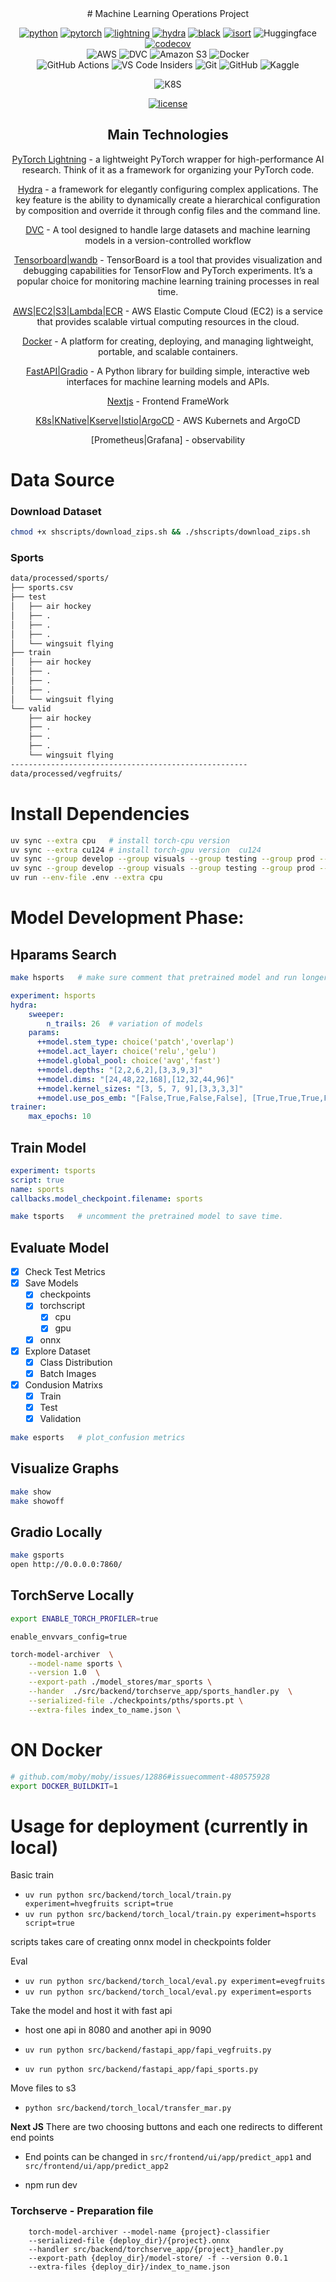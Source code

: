 
<div align="center">
# Machine Learning Operations Project

[![python](https://img.shields.io/badge/-Python_3.8_%7C_3.9_%7C_3.10-blue?logo=python&logoColor=white)](https://github.com/pre-commit/pre-commit)
[![pytorch](https://img.shields.io/badge/PyTorch_2.0+-ee4c2c?logo=pytorch&logoColor=white)](https://pytorch.org/get-started/locally/)
[![lightning](https://img.shields.io/badge/-Lightning_2.0+-792ee5?logo=pytorchlightning&logoColor=white)](https://pytorchlightning.ai/)
[![hydra](https://img.shields.io/badge/Config-Hydra_1.3-89b8cd)](https://hydra.cc/)
[![black](https://img.shields.io/badge/Code%20Style-Black-black.svg?labelColor=gray)](https://black.readthedocs.io/en/stable/)
[![isort](https://img.shields.io/badge/%20imports-isort-%231674b1?style=flat&labelColor=ef8336)](https://pycqa.github.io/isort/) 
![Huggingface](https://img.shields.io/badge/-HuggingFace-FDEE21?style=for-the-badge&logo=HuggingFace&logoColor=black)  <br>
[![codecov](https://codecov.io/gh/ashleve/lightning-hydra-template/branch/main/graph/badge.svg)](https://codecov.io/gh/ashleve/lightning-hydra-template)  <br>
![AWS](https://img.shields.io/badge/AWS-%23FF9900.svg?style=for-the-badge&logo=amazon-aws&logoColor=white)
![DVC](https://img.shields.io/badge/DVC-945DD6?style=for-the-badge&logo=dvc&logoColor=white)
![Amazon S3](https://img.shields.io/badge/Amazon%20S3-FF9900?style=for-the-badge&logo=amazons3&logoColor=white)
![Docker](https://img.shields.io/badge/docker-%230db7ed.svg?style=for-the-badge&logo=docker&logoColor=white) <br>
![GitHub Actions](https://img.shields.io/badge/github%20actions-%232671E5.svg?style=for-the-badge&logo=githubactions&logoColor=white)
![VS Code Insiders](https://img.shields.io/badge/VS%20Code%20Insiders-35b393.svg?style=for-the-badge&logo=visual-studio-code&logoColor=white)
![Git](https://img.shields.io/badge/git-%23F05033.svg?style=for-the-badge&logo=git&logoColor=white)
![GitHub](https://img.shields.io/badge/github-%23121011.svg?style=for-the-badge&logo=github&logoColor=white)
![Kaggle](https://img.shields.io/badge/Kaggle-035a7d?style=for-the-badge&logo=kaggle&logoColor=white) <br>

![K8S]() <br>

[![license](https://img.shields.io/badge/License-MIT-green.svg?labelColor=gray)](https://github.com/ashleve/lightning-hydra-template#license)


## Main Technologies

[PyTorch Lightning](https://github.com/PyTorchLightning/pytorch-lightning) - a lightweight PyTorch wrapper for high-performance AI research. Think of it as a framework for organizing your PyTorch code.

[Hydra](https://github.com/facebookresearch/hydra) - a framework for elegantly configuring complex applications. The key feature is the ability to dynamically create a hierarchical configuration by composition and override it through config files and the command line.

[DVC](https://dvc.org/) - A tool designed to handle large datasets and machine learning models in a version-controlled workflow

[Tensorboard|wandb](https://www.tensorflow.org/tensorboard) - TensorBoard is a tool that provides visualization and debugging capabilities for TensorFlow and PyTorch experiments. It’s a popular choice for monitoring machine learning training processes in real time.

[AWS|EC2|S3|Lambda|ECR](https://aws.amazon.com/ec2/) - AWS Elastic Compute Cloud (EC2) is a service that provides scalable virtual computing resources in the cloud.

[Docker](https://www.docker.com/) - A platform for creating, deploying, and managing lightweight, portable, and scalable containers.

[FastAPI|Gradio](https://www.gradio.app/) - A Python library for building simple, interactive web interfaces for machine learning models and APIs.

[Nextjs]() - Frontend FrameWork

[K8s|KNative|Kserve|Istio|ArgoCD]() - AWS Kubernets and ArgoCD 

[Prometheus|Grafana] - observability



</div>



# Data Source
### Download Dataset
```bash
chmod +x shscripts/download_zips.sh && ./shscripts/download_zips.sh
```
### Sports
```bash
data/processed/sports/
├── sports.csv
├── test
│   ├── air hockey
│   ├── .
│   ├── .
│   ├── .
│   └── wingsuit flying
├── train
│   ├── air hockey
│   ├── .
│   ├── .
│   ├── .
│   └── wingsuit flying
└── valid
    ├── air hockey
    ├── .
    ├── .
    ├── .
    └── wingsuit flying
-----------------------------------------------------
data/processed/vegfruits/
```


# Install Dependencies
```bash
uv sync --extra cpu   # install torch-cpu version
uv sync --extra cu124 # install torch-gpu version  cu124
uv sync --group develop --group visuals --group testing --group prod --extra cpu
uv sync --group develop --group visuals --group testing --group prod --extra cu124   # install deps from all
uv run --env-file .env --extra cpu
```

# Model Development Phase:
## Hparams Search

```bash
make hsports   # make sure comment that pretrained model and run longer epoch & max to n_trails
```
```yaml
experiment: hsports
hydra:
    sweeper:
        n_trails: 26  # variation of models
    params:
      ++model.stem_type: choice('patch','overlap')
      ++model.act_layer: choice('relu','gelu')
      ++model.global_pool: choice('avg','fast')
      ++model.depths: "[2,2,6,2],[3,3,9,3]"
      ++model.dims: "[24,48,22,168],[12,32,44,96]"
      ++model.kernel_sizes: "[3, 5, 7, 9],[3,3,3,3]"
      ++model.use_pos_emb: "[False,True,False,False], [True,True,True,False]"
trainer:
    max_epochs: 10
```
## Train Model
```yaml
experiment: tsports
script: true
name: sports
callbacks.model_checkpoint.filename: sports
```

```bash
make tsports   # uncomment the pretrained model to save time.
```
## Evaluate Model
- [X] Check Test Metrics
- [X] Save Models
    - [X] checkpoints
    - [X] torchscript
        - [X] cpu
        - [X] gpu
    - [X] onnx
- [X] Explore Dataset
    - [X] Class Distribution
    - [X] Batch Images
- [X] Condusion Matrixs
    - [X] Train
    - [X] Test
    - [X] Validation
 
```bash
make esports   # plot_confusion metrics
```

## Visualize Graphs
```bash
make show
make showoff
```

## Gradio Locally
```bash
make gsports
open http://0.0.0.0:7860/
```


## TorchServe Locally

```bash
export ENABLE_TORCH_PROFILER=true
```
```properties
enable_envvars_config=true
```


```bash
torch-model-archiver  \
    --model-name sports \
    --version 1.0  \
    --export-path ./model_stores/mar_sports \
    --hander  ./src/backend/torchserve_app/sports_handler.py  \
    --serialized-file ./checkpoints/pths/sports.pt \
    --extra-files index_to_name.json \

```



# ON Docker 

```bash
# github.com/moby/moby/issues/12886#issuecomment-480575928
export DOCKER_BUILDKIT=1
```

# Usage for deployment (currently in local)

Basic train

- `uv run python src/backend/torch_local/train.py experiment=hvegfruits script=true`
- `uv run python src/backend/torch_local/train.py experiment=hsports script=true`

scripts takes care of creating onnx model in checkpoints folder

Eval

- `uv run python src/backend/torch_local/eval.py experiment=evegfruits`
- `uv run python src/backend/torch_local/eval.py experiment=esports`

Take the model and host it with fast api

- host one api in 8080 and another api in 9090

- `uv run python src/backend/fastapi_app/fapi_vegfruits.py` 
- `uv run python src/backend/fastapi_app/fapi_sports.py` 

Move files to s3

- `python src/backend/torch_local/transfer_mar.py `

**Next JS**
There are two choosing buttons and each one redirects to different end points
- End points can be changed in `src/frontend/ui/app/predict_app1` and `src/frontend/ui/app/predict_app2`

- npm run dev

### Torchserve - Preparation file

```
    torch-model-archiver --model-name {project}-classifier
    --serialized-file {deploy_dir}/{project}.onnx
    --handler src/backend/torchserve_app/{project}_handler.py
    --export-path {deploy_dir}/model-store/ -f --version 0.0.1
    --extra-files {deploy_dir}/index_to_name.json
```
